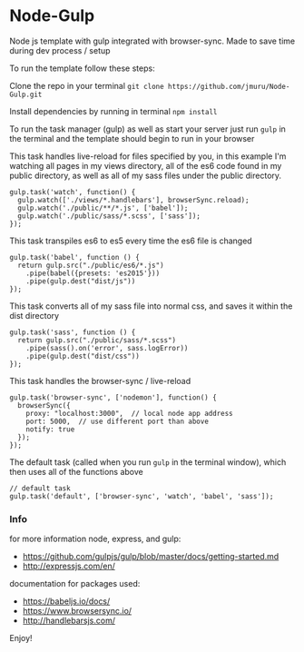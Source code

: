 # Node-Gulp


Node js template with gulp integrated with browser-sync. Made to save time during dev process
/ setup

To run the template follow these steps:

Clone the repo in your terminal ```git clone https://github.com/jmuru/Node-Gulp.git```

Install dependencies by running in terminal ```npm install```

To run the task manager (gulp) as well as start your server just run ```gulp``` in the terminal and the template should begin to run in your browser

This task handles live-reload for files specified by you, in this example I'm watching all pages in my views directory, all of the es6 code found in my public directory, as well as all of my sass files under the public directory.
```
gulp.task('watch', function() {
  gulp.watch(['./views/*.handlebars'], browserSync.reload);
  gulp.watch('./public/**/*.js', ['babel']);
  gulp.watch('./public/sass/*.scss', ['sass']);
});
```

This task transpiles es6 to es5 every time the es6 file is changed
```
gulp.task('babel', function () {
  return gulp.src("./public/es6/*.js")
    .pipe(babel({presets: 'es2015'}))
    .pipe(gulp.dest("dist/js"))
});
```

This task converts all of my sass file into normal css, and saves it within the dist directory
```
gulp.task('sass', function () {
  return gulp.src("./public/sass/*.scss")
    .pipe(sass().on('error', sass.logError))
    .pipe(gulp.dest("dist/css"))
});
```
This task handles the browser-sync / live-reload
```
gulp.task('browser-sync', ['nodemon'], function() {
  browserSync({
    proxy: "localhost:3000",  // local node app address
    port: 5000,  // use different port than above
    notify: true
  });
});
```

The default task (called when you run `gulp` in the terminal window), which then uses all of the functions above
```
// default task
gulp.task('default', ['browser-sync', 'watch', 'babel', 'sass']);

```
### Info
for more information node, express, and gulp:
* <https://github.com/gulpjs/gulp/blob/master/docs/getting-started.md>
* <http://expressjs.com/en/>

documentation for packages used:
* <https://babeljs.io/docs/>
* <https://www.browsersync.io/>
* <http://handlebarsjs.com/>


Enjoy!
